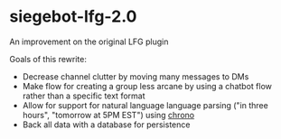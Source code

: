 # siegebot-lfg-2.0

An improvement on the original LFG plugin

Goals of this rewrite:

- Decrease channel clutter by moving many messages to DMs
- Make flow for creating a group less arcane by using a chatbot flow rather than a specific text format
- Allow for support for natural language language parsing ("in three hours", "tomorrow at 5PM EST") using [chrono](https://github.com/wanasit/chrono)
- Back all data with a database for persistence

